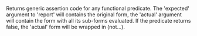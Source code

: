   Returns generic assertion code for any functional predicate.  The
  'expected' argument to 'report' will contains the original form, the
  'actual' argument will contain the form with all its sub-forms
  evaluated.  If the predicate returns false, the 'actual' form will
  be wrapped in (not...).